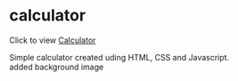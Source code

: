 # calculator
Click to view <a href = 'https://shivansh-thakur.github.io/calculator/'> Calculator </a>

Simple calculator created uding HTML, CSS and Javascript.<br>
added background image

